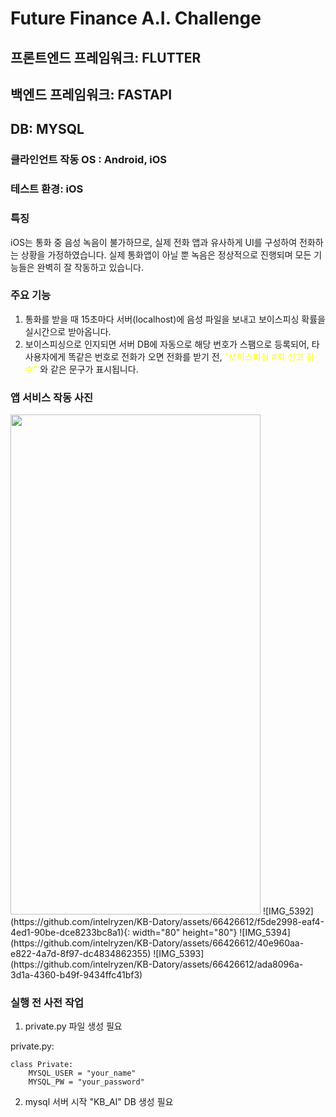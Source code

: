 # Future Finance A.I. Challenge

## 프론트엔드 프레임워크: FLUTTER
## 백엔드 프레임워크: FASTAPI
## DB: MYSQL

### 클라인언트 작동 OS : Android, iOS

### 테스트 환경: iOS 
### 특징
iOS는 통화 중 음성 녹음이 불가하므로, 실제 전화 앱과 유사하게 UI를 구성하여 전화하는 상황을 가정하였습니다.
실제 통화앱이 아닐 뿐 녹음은 정상적으로 진행되며 모든 기능들은 완벽히 잘 작동하고 있습니다.

### 주요 기능
1. 통화를 받을 때 15초마다 서버(localhost)에 음성 파일을 보내고 보이스피싱 확률을 실시간으로 받아옵니다.
2. 보이스피싱으로 인지되면 서버 DB에 자동으로 해당 번호가 스팸으로 등록되어, 타 사용자에게 똑같은 번호로 전화가 오면 전화를 받기 전, <span style="color:yellow">"보이스피싱 #회 신고 접수"</span> 와 같은 문구가 표시됩니다.

### 앱 서비스 작동 사진
<img src="https://github.com/intelryzen/KB-Datory/assets/66426612/9d6a8061-1710-42d5-826c-11168adf6f8a" width="400" height="800"/>
![IMG_5392](https://github.com/intelryzen/KB-Datory/assets/66426612/f5de2998-eaf4-4ed1-90be-dce8233bc8a1){: width="80" height="80"}
![IMG_5394](https://github.com/intelryzen/KB-Datory/assets/66426612/40e960aa-e822-4a7d-8f97-dc4834862355)
![IMG_5393](https://github.com/intelryzen/KB-Datory/assets/66426612/ada8096a-3d1a-4360-b49f-9434ffc41bf3)

### 실행 전 사전 작업

1. private.py 파일 생성 필요

private.py:

    class Private:
        MYSQL_USER = "your_name"
        MYSQL_PW = "your_password"

2. mysql 서버 시작
"KB_AI" DB 생성 필요    
